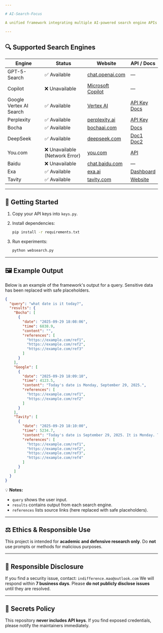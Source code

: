 ```yaml
---

# AI-Search-Focus

A unified framework integrating multiple AI-powered search engine APIs for experimentation and comparison.

---
```


## 🔍 Supported Search Engines

| Engine                  | Status                        | Website                                                                   | API / Docs                                                                                                                              |
| ----------------------- | ----------------------------- | ------------------------------------------------------------------------- | --------------------------------------------------------------------------------------------------------------------------------------- |
| GPT-5-Search            | ✅ Available                   | [chat.openai.com](https://chat.openai.com)                                | —                                                                                                                                       |
| Copilot                 | ❌ Unavailable                 | [Microsoft Copilot](https://www.microsoft.com/en-us/bing/copilot-search/) | —                                                                                                                                       |
| Google Vertex AI Search | ✅ Available                   | [Vertex AI](https://console.cloud.google.com/vertex-ai/tutorials)         | [API Key](https://console.cloud.google.com/apis/credentials/) <br> [Docs](https://ai.google.dev/gemini-api/docs/google-search?hl=zh-cn) |
| Perplexity              | ✅ Available                   | [perplexity.ai](https://www.perplexity.ai/)                               | [API Key](https://www.perplexity.ai/account/api/keys)                                                                                   |
| Bocha                   | ✅ Available                   | [bochaai.com](https://bochaai.com/)                                       | [Docs](https://bocha-ai.feishu.cn/wiki/AT9VwqsrQinss7k84LQcKJY6nDh)                                                                     |
| DeepSeek                | ✅ Available                   | [deepseek.com](https://deepseek.com/)                                     | [Doc1](https://deepseek.csdn.net/67afbce39a0a3d048dcfac68.html) <br> [Doc2](https://console.volcengine.com/)                            |
| You.com                 | ❌ Unavailable (Network Error) | [you.com](https://you.com)                                                | [API](https://api.you.com)                                                                                                              |
| Baidu                   | ❌ Unavailable                 | [chat.baidu.com](https://chat.baidu.com/)                                 | —                                                                                                                                       |
| Exa                     | ✅ Available                   | [exa.ai](https://exa.ai/)                                                 | [Dashboard](https://dashboard.exa.ai/login?redirect=/)                                                                                  |
| Tavity                  | ✅ Available                   | [tavity.com](http://tavity.com/home)                                      | [Website](http://tavity.com/home)                                                                                                       |

---

## 🚀 Getting Started

1. Copy your API keys into `keys.py`.

2. Install dependencies:

   ```bash
   pip install -r requirements.txt
   ```

3. Run experiments:

   ```bash
   python websearch.py
   ```

---

## 🖼 Example Output

Below is an example of the framework's output for a query. Sensitive data has been replaced with safe placeholders.

```json
{
  "query": "what date is it today?",
  "results": {
    "Bocha": [
      {
        "date": "2025-09-29 18:08:06",
        "time": 6838.9,
        "content": "",
        "references": [
          "https://example.com/ref1",
          "https://example.com/ref2",
          "https://example.com/ref3"
        ]
      }
    ],
    "Google": [
      {
        "date": "2025-09-29 18:09:10",
        "time": 4123.5,
        "content": "Today's date is Monday, September 29, 2025.",
        "references": [
          "https://example.com/ref1",
          "https://example.com/ref2"
        ]
      }
    ],
    "Tavity": [
      {
        "date": "2025-09-29 18:10:00",
        "time": 5234.7,
        "content": "Today's date is September 29, 2025. It is Monday. The year 2025 is not a leap year.",
        "references": [
          "https://example.com/ref1",
          "https://example.com/ref2",
          "https://example.com/ref3",
          "https://example.com/ref4"
        ]
      }
    ]
  }
}
```

💡 **Notes:**

* `query` shows the user input.
* `results` contains output from each search engine.
* `references` lists source links (here replaced with safe placeholders).

---

## ⚖️ Ethics & Responsible Use

This project is intended for **academic and defensive research only**. Do **not** use prompts or methods for malicious purposes.

---

## 📩 Responsible Disclosure

If you find a security issue, contact: `indifference.mao@outlook.com`
We will respond within **7 business days**. Please **do not publicly disclose issues** until they are resolved.

---

## 🔐 Secrets Policy

This repository **never includes API keys**.
If you find exposed credentials, please notify the maintainers immediately.

